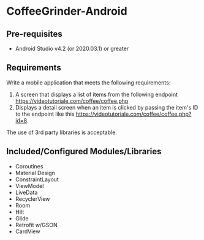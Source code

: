 # CoffeeGrinder-Android

## Pre-requisites
* Android Studio v4.2 (or 2020.03.1) or greater

## Requirements
Write a mobile application that meets the following requirements:
1. A screen that displays a list of items from the following endpoint https://videotutoriale.com/coffee/coffee.php
2. Displays a detail screen when an item is clicked by passing the item's ID to the endpoint like this https://videotutoriale.com/coffee/coffee.php?id=8.

The use of 3rd party libraries is acceptable.

## Included/Configured Modules/Libraries
* Coroutines
* Material Design
* ConstraintLayout
* ViewModel
* LiveData
* RecyclerView
* Room
* Hilt
* Glide
* Retrofit w/GSON
* CardView
